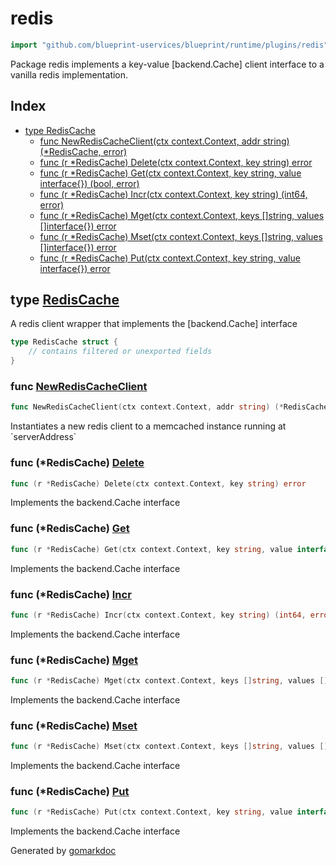 <!-- Code generated by gomarkdoc. DO NOT EDIT -->

# redis

```go
import "github.com/blueprint-uservices/blueprint/runtime/plugins/redis"
```

Package redis implements a key\-value \[backend.Cache\] client interface to a vanilla redis implementation.

## Index

- [type RedisCache](<#RedisCache>)
  - [func NewRedisCacheClient\(ctx context.Context, addr string\) \(\*RedisCache, error\)](<#NewRedisCacheClient>)
  - [func \(r \*RedisCache\) Delete\(ctx context.Context, key string\) error](<#RedisCache.Delete>)
  - [func \(r \*RedisCache\) Get\(ctx context.Context, key string, value interface\{\}\) \(bool, error\)](<#RedisCache.Get>)
  - [func \(r \*RedisCache\) Incr\(ctx context.Context, key string\) \(int64, error\)](<#RedisCache.Incr>)
  - [func \(r \*RedisCache\) Mget\(ctx context.Context, keys \[\]string, values \[\]interface\{\}\) error](<#RedisCache.Mget>)
  - [func \(r \*RedisCache\) Mset\(ctx context.Context, keys \[\]string, values \[\]interface\{\}\) error](<#RedisCache.Mset>)
  - [func \(r \*RedisCache\) Put\(ctx context.Context, key string, value interface\{\}\) error](<#RedisCache.Put>)


<a name="RedisCache"></a>
## type [RedisCache](<https://github.com/Blueprint-uServices/blueprint/blob/main/runtime/plugins/redis/cache.go#L12-L14>)

A redis client wrapper that implements the \[backend.Cache\] interface

```go
type RedisCache struct {
    // contains filtered or unexported fields
}
```

<a name="NewRedisCacheClient"></a>
### func [NewRedisCacheClient](<https://github.com/Blueprint-uServices/blueprint/blob/main/runtime/plugins/redis/cache.go#L17>)

```go
func NewRedisCacheClient(ctx context.Context, addr string) (*RedisCache, error)
```

Instantiates a new redis client to a memcached instance running at \`serverAddress\`

<a name="RedisCache.Delete"></a>
### func \(\*RedisCache\) [Delete](<https://github.com/Blueprint-uServices/blueprint/blob/main/runtime/plugins/redis/cache.go#L56>)

```go
func (r *RedisCache) Delete(ctx context.Context, key string) error
```

Implements the backend.Cache interface

<a name="RedisCache.Get"></a>
### func \(\*RedisCache\) [Get](<https://github.com/Blueprint-uServices/blueprint/blob/main/runtime/plugins/redis/cache.go#L38>)

```go
func (r *RedisCache) Get(ctx context.Context, key string, value interface{}) (bool, error)
```

Implements the backend.Cache interface

<a name="RedisCache.Incr"></a>
### func \(\*RedisCache\) [Incr](<https://github.com/Blueprint-uServices/blueprint/blob/main/runtime/plugins/redis/cache.go#L51>)

```go
func (r *RedisCache) Incr(ctx context.Context, key string) (int64, error)
```

Implements the backend.Cache interface

<a name="RedisCache.Mget"></a>
### func \(\*RedisCache\) [Mget](<https://github.com/Blueprint-uServices/blueprint/blob/main/runtime/plugins/redis/cache.go#L61>)

```go
func (r *RedisCache) Mget(ctx context.Context, keys []string, values []interface{}) error
```

Implements the backend.Cache interface

<a name="RedisCache.Mset"></a>
### func \(\*RedisCache\) [Mset](<https://github.com/Blueprint-uServices/blueprint/blob/main/runtime/plugins/redis/cache.go#L76>)

```go
func (r *RedisCache) Mset(ctx context.Context, keys []string, values []interface{}) error
```

Implements the backend.Cache interface

<a name="RedisCache.Put"></a>
### func \(\*RedisCache\) [Put](<https://github.com/Blueprint-uServices/blueprint/blob/main/runtime/plugins/redis/cache.go#L28>)

```go
func (r *RedisCache) Put(ctx context.Context, key string, value interface{}) error
```

Implements the backend.Cache interface

Generated by [gomarkdoc](<https://github.com/princjef/gomarkdoc>)
